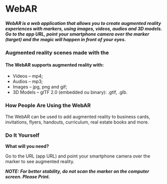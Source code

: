 # WebAR
##### WebAR is a web application that allows you to create augmented reality experiences with markers, using images, videos, audios and 3D models. Go to the app URL, point your smartphone camera over the marker (target) and the magic will happen in front of your eyes.

### Augmented reality scenes made with the 
#### The WebAR supports augmented reality with:
* Videos – mp4;
* Audios – mp3;
* Images – jpg, png and gif;
* 3D Models – glTF 2.0 (embedded ou binary): .gtlf, .glb.

### How People Are Using the WebAR
The WebAR can be used to add augmented reality to business cards, invitations, flyers, handouts, curriculum, real estate books and more.

### Do It Yourself
**What will you need?**

Go to the URL (app URL) and point your smartphone camera over the marker to see augmented reality.

***NOTE: For better stability, do not scan the marker on the computer screen. Please Print.***
